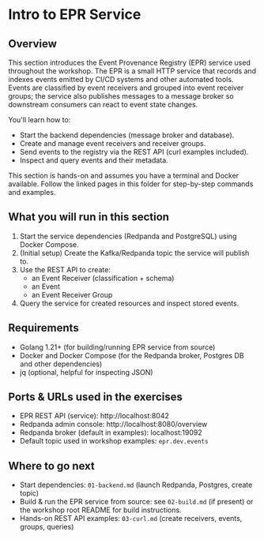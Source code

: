 # Intro to EPR Service

## Overview

This section introduces the Event Provenance Registry (EPR) service used throughout the workshop. The EPR is a small HTTP service that records and indexes events emitted by CI/CD systems and other automated tools. Events are classified by event receivers and grouped into event receiver groups; the service also publishes messages to a message broker so downstream consumers can react to event state changes.

You'll learn how to:
- Start the backend dependencies (message broker and database).
- Create and manage event receivers and receiver groups.
- Send events to the registry via the REST API (curl examples included).
- Inspect and query events and their metadata.

This section is hands-on and assumes you have a terminal and Docker available. Follow the linked pages in this folder for step-by-step commands and examples.

## What you will run in this section

1. Start the service dependencies (Redpanda and PostgreSQL) using Docker Compose.
2. (Initial setup) Create the Kafka/Redpanda topic the service will publish to.
3. Use the REST API to create:
	 - an Event Receiver (classification + schema)
	 - an Event
	 - an Event Receiver Group
4. Query the service for created resources and inspect stored events.

## Requirements

- Golang 1.21+ (for building/running EPR service from source)
- Docker and Docker Compose (for the Redpanda broker, Postgres DB and other dependencies)
- jq (optional, helpful for inspecting JSON)

## Ports & URLs used in the exercises

- EPR REST API (service): http://localhost:8042
- Redpanda admin console: http://localhost:8080/overview
- Redpanda broker (default in examples): localhost:19092
- Default topic used in workshop examples: `epr.dev.events`

## Where to go next

- Start dependencies: `01-backend.md` (launch Redpanda, Postgres, create topic)
- Build & run the EPR service from source: see `02-build.md` (if present) or the workshop root README for build instructions.
- Hands-on REST API examples: `03-curl.md` (create receivers, events, groups, queries)
